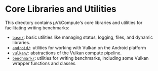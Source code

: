 # Core Libraries and Utilities

This directory contains µVkCompute's core libraries and utilities for
facilitating writing benchmarks:

* [`base/`](./base): basic utilities like managing status, logging, files,
  and dynamic libraries.
* [`android/`](./android): utilities for working with Vulkan on the Android
  platform
* [`vulkan/`](./vulkan): abstractions of the Vulkan compute pipeline.
* [`benchmark/`](./benchmark): utilities for writing benchmarks, including
  some Vulkan wrapper functions and classes.
